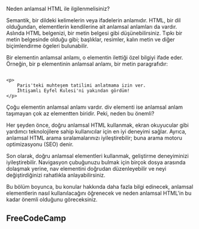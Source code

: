 Neden anlamsal HTML ile ilgilenmelisiniz?

Semantik, bir dildeki kelimelerin veya ifadelerin anlamıdır. HTML, bir dil olduğundan, elementlerin kendilerine ait anlamsal anlamları da vardır. Aslında HTML belgenizi, bir metin belgesi gibi düşünebilirsiniz. Tıpkı bir metin belgesinde olduğu gibi; başlıklar, resimler, kalın metin ve diğer biçimlendirme ögeleri bulunabilir.

Bir elementin anlamsal anlamı, o elementin ilettiği özel bilgiyi ifade eder. Örneğin, bir p elementinin anlamsal anlamı, bir metin paragrafıdır:
```

<p>
    Paris'teki muhteşem tatilimi anlatmama izin ver.
    İhtişamlı Eyfel Kulesi'ni yakından gördüm!
</p>
```

Çoğu elementin anlamsal anlamı vardır. div elementi ise anlamsal anlam taşımayan çok az elementten biridir. Peki, neden bu önemli?

Her şeyden önce, doğru anlamsal HTML kullanmak, ekran okuyucular gibi yardımcı teknolojilere sahip kullanıcılar için en iyi deneyimi sağlar. Ayrıca, anlamsal HTML arama sıralamalarınızı iyileştirebilir; buna arama motoru optimizasyonu (SEO) denir.

Son olarak, doğru anlamsal elementleri kullanmak, geliştirme deneyiminizi iyileştirebilir. Navigasyon çubuğunuzu bulmak için birçok dosya arasında dolaşmak yerine, nav elementini doğrudan düzenleyebilir ve neyi değiştirdiğinizi rahatlıkla anlayabilirsiniz.

Bu bölüm boyunca, bu konular hakkında daha fazla bilgi edinecek, anlamsal elementlerin nasıl kullanılacağını öğrenecek ve neden anlamsal HTML'in bu kadar önemli olduğunu göreceksiniz.
## FreeCodeCamp
